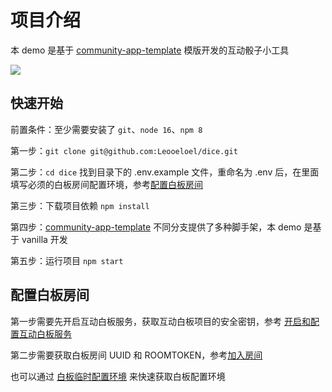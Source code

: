 # 项目介绍

本 demo 是基于 [community-app-template](https://github.com/netless-io/community-app-template) 模版开发的互动骰子小工具

![](https://netless-docs.oss-cn-hangzhou.aliyuncs.com/Leo/dice.png)
## 快速开始
前置条件：至少需要安装了 `git`、`node 16`、`npm 8`

第一步：`git clone git@github.com:Leooeloel/dice.git`

第二步：`cd dice` 找到目录下的 .env.example 文件，重命名为 .env 后，在里面填写必须的白板房间配置环境，参考[配置白板房间](https://github.com/Leooeloel/dice/tree/react#%E9%85%8D%E7%BD%AE%E7%99%BD%E6%9D%BF%E6%88%BF%E9%97%B4)

第三步：下载项目依赖 `npm install`

第四步：[community-app-template](https://github.com/netless-io/community-app-template) 不同分支提供了多种脚手架，本 demo 是基于 vanilla 开发

第五步：运行项目 `npm start`



## 配置白板房间
 
 第一步需要先开启互动白板服务，获取互动白板项目的安全密钥，参考 [开启和配置互动白板服务](https://docs.agora.io/cn/whiteboard/enable_whiteboard?platform=Web)

第二步需要获取白板房间 UUID 和 ROOMTOKEN，参考[加入房间](https://docs.agora.io/cn/whiteboard/join_whiteboard_room_web)

也可以通过 [白板临时配置环境](https://workshop.netless.link) 来快速获取白板配置环境